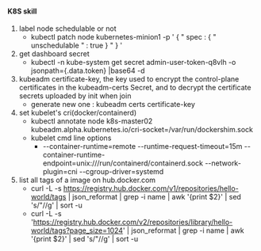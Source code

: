 #### K8S skill

1. label node schedulable or not
    - kubectl patch node kubernetes-minion1 -p ' { " spec : { " unschedulable " : true } " } '
2. get dashboard secret
    - kubectl -n kube-system get secret admin-user-token-q8vlh -o jsonpath={.data.token} |base64 -d
3. kubeadm certificate-key, the key used to encrypt the control-plane certificates in the kubeadm-certs Secret,
	and to decrypt the certificate secrets uploaded by init when join
    - generate new one : kubeadm certs certificate-key
4. set kubelet's cri(docker/containerd)
    - kubectl annotate node k8s-master02  kubeadm.alpha.kubernetes.io/cri-socket=/var/run/dockershim.sock 
    - kubelet cmd line options 
        - --container-runtime=remote --runtime-request-timeout=15m --container-runtime-endpoint=unix:///run/containerd/containerd.sock --network-plugin=cni --cgroup-driver=systemd
4. list all tags of a image on hub.docker.com
   - curl -L -s https://registry.hub.docker.com/v1/repositories/hello-world/tags | json_reformat | grep -i name | awk '{print $2}' | sed 's/\"//g' | sort -u
   - curl -L -s 'https://registry.hub.docker.com/v2/repositories/library/hello-world/tags?page_size=1024' | json_reformat | grep -i name | awk '{print $2}' | sed 's/\"//g' | sort -u
